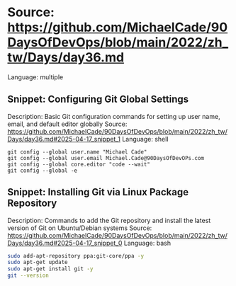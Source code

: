 # Source: https://github.com/MichaelCade/90DaysOfDevOps/blob/main/2022/zh_tw/Days/day36.md
Language: multiple

## Snippet: Configuring Git Global Settings
Description: Basic Git configuration commands for setting up user name, email, and default editor globally
Source: https://github.com/MichaelCade/90DaysOfDevOps/blob/main/2022/zh_tw/Days/day36.md#2025-04-17_snippet_1
Language: shell

```shell
git config --global user.name "Michael Cade"
git config --global user.email Michael.Cade@90DaysOfDevOPs.com
git config --global core.editor "code --wait"
git config --global -e
```

## Snippet: Installing Git via Linux Package Repository
Description: Commands to add the Git repository and install the latest version of Git on Ubuntu/Debian systems
Source: https://github.com/MichaelCade/90DaysOfDevOps/blob/main/2022/zh_tw/Days/day36.md#2025-04-17_snippet_0
Language: bash

```bash
sudo add-apt-repository ppa:git-core/ppa -y
sudo apt-get update
sudo apt-get install git -y
git --version
```